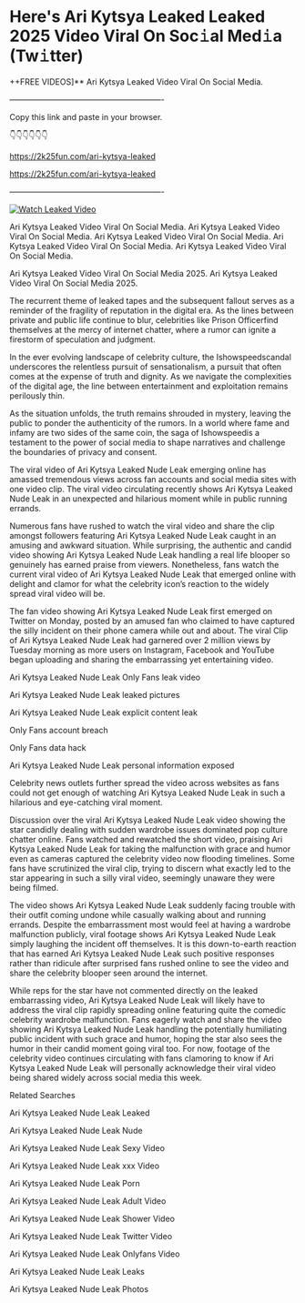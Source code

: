 # Here's Ari Kytsya Leaked Leaked 2025 Video Viral On Soc𝚒al Med𝚒a (Tw𝚒tter)

++FREE VIDEOS]** Ari Kytsya Leaked Video Viral On Social Media.

———————————————————-

Copy this link and paste in your browser.

👇👇👇👇👇👇

https://2k25fun.com/ari-kytsya-leaked

https://2k25fun.com/ari-kytsya-leaked

———————————————————-

[![Watch Leaked Video](https://miro.medium.com/v2/resize:fit:828/format:webp/1*cilzJN44JGOrTw9NJCrNHA.gif "Watch Leaked Video")](https://2k25fun.com/ari-kytsya-leaked)

Ari Kytsya Leaked Video Viral On Social Media. Ari Kytsya Leaked Video Viral On Social Media. Ari Kytsya Leaked Video Viral On Social Media. Ari Kytsya Leaked Video Viral On Social Media. Ari Kytsya Leaked Video Viral On Social Media.

Ari Kytsya Leaked Video Viral On Social Media 2025. Ari Kytsya Leaked Video Viral On Social Media 2025.

The recurrent theme of leaked tapes and the subsequent fallout serves as a reminder of the fragility of reputation in the digital era. As the lines between private and public life continue to blur, celebrities like Prison Officerfind themselves at the mercy of internet chatter, where a rumor can ignite a firestorm of speculation and judgment.

In the ever evolving landscape of celebrity culture, the Ishowspeedscandal underscores the relentless pursuit of sensationalism, a pursuit that often comes at the expense of truth and dignity. As we navigate the complexities of the digital age, the line between entertainment and exploitation remains perilously thin.

As the situation unfolds, the truth remains shrouded in mystery, leaving the public to ponder the authenticity of the rumors. In a world where fame and infamy are two sides of the same coin, the saga of Ishowspeedis a testament to the power of social media to shape narratives and challenge the boundaries of privacy and consent.

The viral video of Ari Kytsya Leaked Nude Leak emerging online has amassed tremendous views across fan accounts and social media sites with one video clip. The viral video circulating recently shows Ari Kytsya Leaked Nude Leak in an unexpected and hilarious moment while in public running errands.

Numerous fans have rushed to watch the viral video and share the clip amongst followers featuring Ari Kytsya Leaked Nude Leak caught in an amusing and awkward situation. While surprising, the authentic and candid video showing Ari Kytsya Leaked Nude Leak handling a real life blooper so genuinely has earned praise from viewers. Nonetheless, fans watch the current viral video of Ari Kytsya Leaked Nude Leak that emerged online with delight and clamor for what the celebrity icon’s reaction to the widely spread viral video will be.

The fan video showing Ari Kytsya Leaked Nude Leak first emerged on Twitter on Monday, posted by an amused fan who claimed to have captured the silly incident on their phone camera while out and about. The viral Clip of Ari Kytsya Leaked Nude Leak had garnered over 2 million views by Tuesday morning as more users on Instagram, Facebook and YouTube began uploading and sharing the embarrassing yet entertaining video.

Ari Kytsya Leaked Nude Leak Only Fans leak video

Ari Kytsya Leaked Nude Leak leaked pictures

Ari Kytsya Leaked Nude Leak explicit content leak

Only Fans account breach

Only Fans data hack

Ari Kytsya Leaked Nude Leak personal information exposed

Celebrity news outlets further spread the video across websites as fans could not get enough of watching Ari Kytsya Leaked Nude Leak in such a hilarious and eye-catching viral moment.

Discussion over the viral Ari Kytsya Leaked Nude Leak video showing the star candidly dealing with sudden wardrobe issues dominated pop culture chatter online. Fans watched and rewatched the short video, praising Ari Kytsya Leaked Nude Leak for taking the malfunction with grace and humor even as cameras captured the celebrity video now flooding timelines. Some fans have scrutinized the viral clip, trying to discern what exactly led to the star appearing in such a silly viral video, seemingly unaware they were being filmed.

The video shows Ari Kytsya Leaked Nude Leak suddenly facing trouble with their outfit coming undone while casually walking about and running errands. Despite the embarrassment most would feel at having a wardrobe malfunction publicly, viral footage shows Ari Kytsya Leaked Nude Leak simply laughing the incident off themselves. It is this down-to-earth reaction that has earned Ari Kytsya Leaked Nude Leak such positive responses rather than ridicule after surprised fans rushed online to see the video and share the celebrity blooper seen around the internet.

While reps for the star have not commented directly on the leaked embarrassing video, Ari Kytsya Leaked Nude Leak will likely have to address the viral clip rapidly spreading online featuring quite the comedic celebrity wardrobe malfunction. Fans eagerly watch and share the video showing Ari Kytsya Leaked Nude Leak handling the potentially humiliating public incident with such grace and humor, hoping the star also sees the humor in their candid moment going viral too. For now, footage of the celebrity video continues circulating with fans clamoring to know if Ari Kytsya Leaked Nude Leak will personally acknowledge their viral video being shared widely across social media this week.

Related Searches

Ari Kytsya Leaked Nude Leak Leaked

Ari Kytsya Leaked Nude Leak Nude

Ari Kytsya Leaked Nude Leak Sexy Video

Ari Kytsya Leaked Nude Leak xxx Video

Ari Kytsya Leaked Nude Leak Porn

Ari Kytsya Leaked Nude Leak Adult Video

Ari Kytsya Leaked Nude Leak Shower Video

Ari Kytsya Leaked Nude Leak Twitter Video

Ari Kytsya Leaked Nude Leak Onlyfans Video

Ari Kytsya Leaked Nude Leak Leaks

Ari Kytsya Leaked Nude Leak Photos